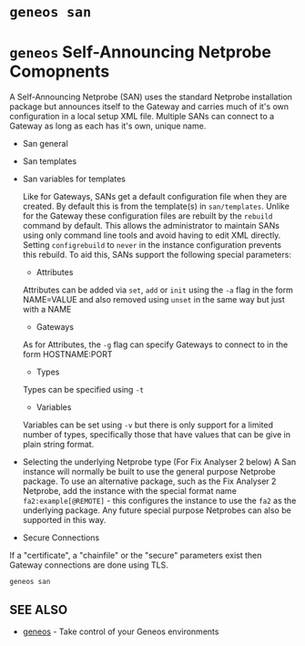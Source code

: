 # `geneos san`

# `geneos` Self-Announcing Netprobe Comopnents

A Self-Announcing Netprobe (SAN) uses the standard Netprobe installation
package but announces itself to the Gateway and carries much of it's
own configuration in a local setup XML file. Multiple SANs can connect
to a Gateway as long as each has it's own, unique name.

* San general

* San templates

* San variables for templates

  Like for Gateways, SANs get a default configuration file when they are
  created. By default this is from the template(s) in `san/templates`.
  Unlike for the Gateway these configuration files are rebuilt by the
  `rebuild` command by default. This allows the administrator to
  maintain SANs using only command line tools and avoid having to edit
  XML directly. Setting `configrebuild` to `never` in the instance
  configuration prevents this rebuild. To aid this, SANs support the
  following special parameters:

  * Attributes

  Attributes can be added via `set`, `add` or `init` using the `-a` flag
  in the form NAME=VALUE and also removed using `unset` in the same way
  but just with a NAME

  * Gateways

  As for Attributes, the `-g` flag can specify Gateways to connect to in
  the form HOSTNAME:PORT

  * Types

  Types can be specified using `-t`

  * Variables

  Variables can be set using `-v` but there is only support for a
  limited number of types, specifically those that have values that can
  be give in plain string format.

* Selecting the underlying Netprobe type (For Fix Analyser 2 below) A
  San instance will normally be built to use the general purpose
  Netprobe package. To use an alternative package, such as the Fix
  Analyser 2 Netprobe, add the instance with the special format name
  `fa2:example[@REMOTE]` - this configures the instance to use the `fa2`
  as the underlying package. Any future special purpose Netprobes can
  also be supported in this way.


* Secure Connections

If a "certificate", a "chainfile" or the "secure" parameters exist then
Gateway connections are done using TLS.
```text
geneos san
```

## SEE ALSO

* [geneos](geneos.md)	 - Take control of your Geneos environments
